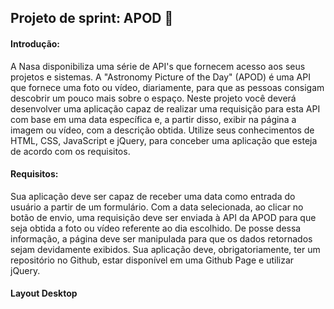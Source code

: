 ## Projeto de sprint: APOD 🌌

#### Introdução:

A Nasa disponibiliza uma série de API's que fornecem acesso aos seus projetos e sistemas. A "Astronomy Picture of the Day" (APOD) é uma API que fornece uma foto ou vídeo, diariamente, para que as pessoas consigam descobrir um pouco mais sobre o espaço. Neste projeto você deverá desenvolver uma aplicação capaz de realizar uma requisição para esta API com base em uma data específica e, a partir disso, exibir na página a imagem ou vídeo, com a descrição obtida. Utilize seus conhecimentos de HTML, CSS, JavaScript e jQuery, para conceber uma aplicação que esteja de acordo com os requisitos.

#### Requisitos:

Sua aplicação deve ser capaz de receber uma data como entrada do usuário a partir de um formulário. Com a data selecionada, ao clicar no botão de envio, uma requisição deve ser enviada à API da APOD para que seja obtida a foto ou vídeo referente ao dia escolhido. De posse dessa informação, a página deve ser manipulada para que os dados retornados sejam devidamente exibidos. Sua aplicação deve, obrigatoriamente, ter um repositório no Github, estar disponível em uma Github Page e utilizar jQuery.

#### Layout Desktop